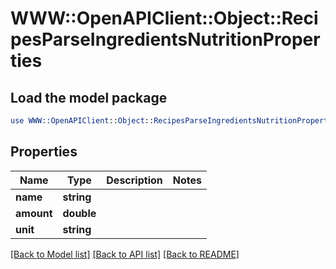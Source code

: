 # WWW::OpenAPIClient::Object::RecipesParseIngredientsNutritionProperties

## Load the model package
```perl
use WWW::OpenAPIClient::Object::RecipesParseIngredientsNutritionProperties;
```

## Properties
Name | Type | Description | Notes
------------ | ------------- | ------------- | -------------
**name** | **string** |  | 
**amount** | **double** |  | 
**unit** | **string** |  | 

[[Back to Model list]](../README.md#documentation-for-models) [[Back to API list]](../README.md#documentation-for-api-endpoints) [[Back to README]](../README.md)


